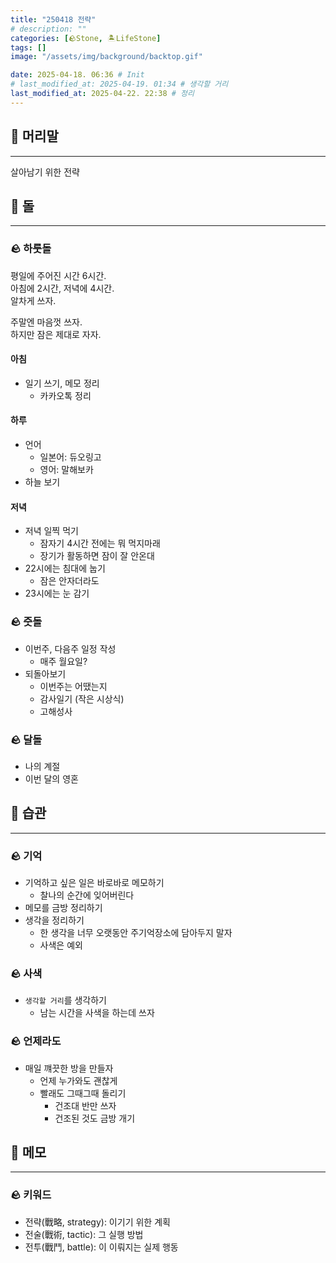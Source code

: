 ```yaml
---
title: "250418 전략"
# description: ""
categories: [🪨Stone, 🏝️LifeStone]
tags: []
image: "/assets/img/background/backtop.gif"

date: 2025-04-18. 06:36 # Init
# last_modified_at: 2025-04-19. 01:34 # 생각할 거리
last_modified_at: 2025-04-22. 22:38 # 정리
---
```


## 🗿 머리말

---

살아남기 위한 전략  

## 🗿 돌

---

### 🪨 하룻돌

평일에 주어진 시간 6시간.  
아침에 2시간, 저녁에 4시간.  
알차게 쓰자.  

주말엔 마음껏 쓰자.  
하지만 잠은 제대로 자자.  

#### 아침

- 일기 쓰기, 메모 정리
  - 카카오톡 정리

#### 하루

- 언어
  - 일본어: 듀오링고
  - 영어: 말해보카
- 하늘 보기

#### 저녁

- 저녁 일찍 먹기
  - 잠자기 4시간 전에는 뭐 먹지마래
  - 장기가 활동하면 잠이 잘 안온대
- 22시에는 침대에 눕기
  - 잠은 안자더라도
- 23시에는 눈 감기

### 🪨 줏돌

- 이번주, 다음주 일정 작성
  - 매주 월요일?
- 되돌아보기
  - 이번주는 어땠는지
  - 감사일기 (작은 시상식)
  - 고해성사

### 🪨 달돌

- 나의 계절
- 이번 달의 영혼

## 🗿 습관

---

### 🪨 기억

- 기억하고 싶은 일은 바로바로 메모하기
  - 찰나의 순간에 잊어버린다
- 메모를 금방 정리하기
- 생각을 정리하기
  - 한 생각을 너무 오랫동안 주기억장소에 담아두지 말자
  - 사색은 예외

### 🪨 사색

- `생각할 거리`를 생각하기
  - 남는 시간을 사색을 하는데 쓰자

### 🪨 언제라도

- 매일 꺠끗한 방을 만들자
  - 언제 누가와도 괜찮게
  - 빨래도 그때그때 돌리기
    - 건조대 반만 쓰자
    - 건조된 것도 금방 개기

## 🗿 메모

---

### 🪨 키워드

- 전략(戰略, strategy): 이기기 위한 계획
- 전술(戰術, tactic): 그 실행 방법
- 전투(戰鬥, battle): 이 이뤄지는 실제 행동
